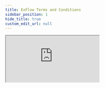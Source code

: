 ```yaml
---
title: ExFlow Terms and Conditions
sidebar_position: 1
hide_title: true
custom_edit_url: null
---
```

<div className="proxy-page">
<iframe className="doc-iframe" title="SignUpDocs" src="https://docs.exflow.cloud/proxy-agreements.html"></iframe>
</div>
<!--
<iframe className="doc-iframe" title="SignUpDocs" src="https://thankful-water-06a6c0b03.5.azurestaticapps.net/AgreementsFO?lang=none"></iframe>
-->